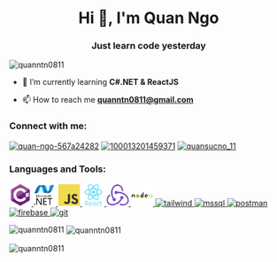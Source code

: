 <h1 align="center">Hi 👋, I'm Quan Ngo</h1>
<h3 align="center">Just learn code yesterday</h3>

<p align="left"> <img src="https://komarev.com/ghpvc/?username=quanntn0811&label=Profile%20views&color=0e75b6&style=flat" alt="quanntn0811" /> </p>

- 🌱 I’m currently learning **C#.NET & ReactJS**

- 📫 How to reach me **quanntn0811@gmail.com**

<h3 align="left">Connect with me:</h3>
<p align="left">
<a href="https://linkedin.com/in/quan-ngo-567a24282" target="blank"><img align="center" src="https://raw.githubusercontent.com/rahuldkjain/github-profile-readme-generator/master/src/images/icons/Social/linked-in-alt.svg" alt="quan-ngo-567a24282" height="30" width="40" /></a>
<a href="https://fb.com/100013201459371" target="blank"><img align="center" src="https://raw.githubusercontent.com/rahuldkjain/github-profile-readme-generator/master/src/images/icons/Social/facebook.svg" alt="100013201459371" height="30" width="40" /></a>
<a href="https://instagram.com/quansucno_11" target="blank"><img align="center" src="https://raw.githubusercontent.com/rahuldkjain/github-profile-readme-generator/master/src/images/icons/Social/instagram.svg" alt="quansucno_11" height="30" width="40" /></a>
</p>

<h3 align="left">Languages and Tools:</h3>
<p align="left">
<!-- C# -->
<a href="https://www.w3schools.com/cs/" target="_blank" rel="noreferrer"> 
  <img src="https://raw.githubusercontent.com/devicons/devicon/master/icons/csharp/csharp-original.svg" alt="csharp" width="40" height="40"/> 
</a>

<!-- .Net -->
<a href="https://dotnet.microsoft.com/" target="_blank" rel="noreferrer"> 
  <img src="https://raw.githubusercontent.com/devicons/devicon/master/icons/dot-net/dot-net-original-wordmark.svg" alt="dotnet" width="40" height="40"/> 
</a>

<!-- JS -->
<a href="https://developer.mozilla.org/en-US/docs/Web/JavaScript" target="_blank" rel="noreferrer"> 
<img src="https://raw.githubusercontent.com/devicons/devicon/master/icons/javascript/javascript-original.svg" alt="javascript" width="40" height="40"/> 
</a>

<!-- ReactJS -->
<a href="https://reactjs.org/" target="_blank" rel="noreferrer"> 
<img src="https://raw.githubusercontent.com/devicons/devicon/master/icons/react/react-original-wordmark.svg" alt="react" width="40" height="40"/> 
</a>

<!-- Redux -->
<a href="https://redux.js.org" target="_blank" rel="noreferrer"> 
<img src="https://raw.githubusercontent.com/devicons/devicon/master/icons/redux/redux-original.svg" alt="redux" width="40" height="40"/> 
</a>

<!-- NodeJS -->
<a href="https://nodejs.org" target="_blank" rel="noreferrer"> 
<img src="https://raw.githubusercontent.com/devicons/devicon/master/icons/nodejs/nodejs-original-wordmark.svg" alt="nodejs" width="40" height="40"/> 
</a>

<!-- Tailwind -->
<a href="https://tailwindcss.com/" target="_blank" rel="noreferrer"> 
<img src="https://www.vectorlogo.zone/logos/tailwindcss/tailwindcss-icon.svg" alt="tailwind" width="40" height="40"/> 
</a>

<!-- SQL Server -->
<a href="https://www.microsoft.com/en-us/sql-server" target="_blank" rel="noreferrer"> 
<img src="https://www.svgrepo.com/show/303229/microsoft-sql-server-logo.svg" alt="mssql" width="40" height="40"/> 
</a>

<!-- Postman -->
<a href="https://postman.com" target="_blank" rel="noreferrer"> 
<img src="https://www.vectorlogo.zone/logos/getpostman/getpostman-icon.svg" alt="postman" width="40" height="40"/> 
</a>

<!-- Firebase -->
<a href="https://firebase.google.com/" target="_blank" rel="noreferrer"> 
  <img src="https://www.vectorlogo.zone/logos/firebase/firebase-icon.svg" alt="firebase" width="40" height="40"/> 
</a>

<!-- Git -->
<a href="https://git-scm.com/" target="_blank" rel="noreferrer"> 
<img src="https://www.vectorlogo.zone/logos/git-scm/git-scm-icon.svg" alt="git" width="40" height="40"/> 
</a>

</p>

<p><img align="left" src="https://github-readme-stats.vercel.app/api/top-langs?username=quanntn0811&show_icons=true&locale=en&layout=compact" alt="quanntn0811" /></p>

<p>&nbsp;<img align="center" src="https://github-readme-stats.vercel.app/api?username=quanntn0811&show_icons=true&locale=en" alt="quanntn0811" /></p>

<p><img align="center" src="https://github-readme-streak-stats.herokuapp.com/?user=quanntn0811&" alt="quanntn0811" /></p>
